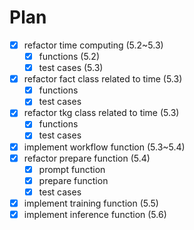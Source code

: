 # Plan
- [x] refactor time computing (5.2~5.3)
  - [x] functions (5.2)
  - [x] test cases (5.3)
- [x] refactor fact class related to time (5.3)
  - [x] functions
  - [x] test cases
- [x] refactor tkg class related to time (5.3)
  - [x] functions
  - [x] test cases
- [x] implement workflow function (5.3~5.4)
- [x] refactor prepare function (5.4)
  - [x] prompt function
  - [x] prepare function
  - [x] test cases
- [x] implement training function (5.5)
- [x] implement inference function (5.6)
